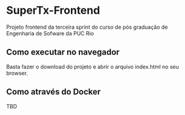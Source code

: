 # SuperTx-Frontend
Projeto frontend da terceira sprint do curso de pós graduação de Engenharia de Sofware da PUC Rio

## Como executar no navegador
Basta fazer o download do projeto e abrir o arquivo index.html no seu browser.

## Como através do Docker
TBD
